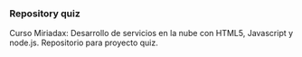 ### Repository quiz

Curso Miriadax: Desarrollo de servicios en la nube con HTML5, Javascript y node.js. Repositorio para proyecto quiz.

